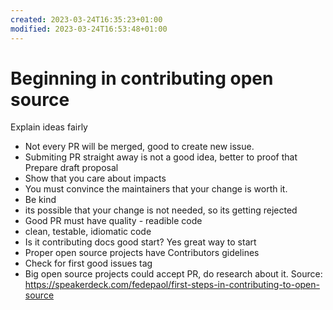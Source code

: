 ```yaml
---
created: 2023-03-24T16:35:23+01:00
modified: 2023-03-24T16:53:48+01:00
---
```


# Beginning in contributing open source

Explain ideas fairly
* Not every PR will be merged, good to create new issue.
* Submiting PR straight away is not a good idea, better to proof that 
Prepare draft proposal
* Show that you care about impacts
* You must convince the maintainers that your change is worth it.
* Be kind
* its possible that your change is not needed, so its getting rejected
* Good PR must have quality - readible code
* clean, testable, idiomatic code
* Is it contributing docs good start? Yes great way to start
* Proper open source projects have Contributors gidelines
* Check for first good issues tag
* Big open source projects could accept PR, do research about it.
Source: https://speakerdeck.com/fedepaol/first-steps-in-contributing-to-open-source
